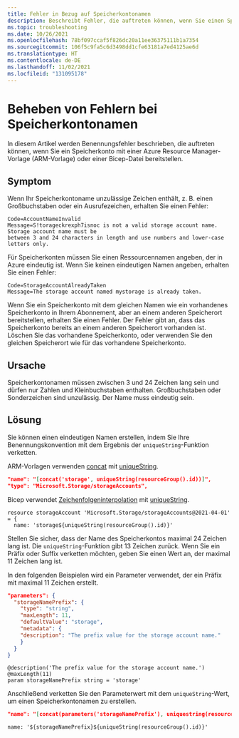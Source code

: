 ```yaml
---
title: Fehler in Bezug auf Speicherkontonamen
description: Beschreibt Fehler, die auftreten können, wenn Sie einen Speicherkontonamen in einer Azure Resource Manager-Vorlage (ARM-Vorlage) oder einer Bicep-Datei angeben.
ms.topic: troubleshooting
ms.date: 10/26/2021
ms.openlocfilehash: 78bf097ccaf5f826dc20a11ee36375111b1a7354
ms.sourcegitcommit: 106f5c9fa5c6d3498dd1cfe63181a7ed4125ae6d
ms.translationtype: HT
ms.contentlocale: de-DE
ms.lasthandoff: 11/02/2021
ms.locfileid: "131095178"
---
```

# <a name="resolve-errors-for-storage-account-names"></a>Beheben von Fehlern bei Speicherkontonamen

In diesem Artikel werden Benennungsfehler beschrieben, die auftreten können, wenn Sie ein Speicherkonto mit einer Azure Resource Manager-Vorlage (ARM-Vorlage) oder einer Bicep-Datei bereitstellen.

## <a name="symptom"></a>Symptom

Wenn Ihr Speicherkontoname unzulässige Zeichen enthält, z. B. einen Großbuchstaben oder ein Ausrufezeichen, erhalten Sie einen Fehler:

```Output
Code=AccountNameInvalid
Message=S!torageckrexph7isnoc is not a valid storage account name. Storage account name must be
between 3 and 24 characters in length and use numbers and lower-case letters only.
```

Für Speicherkonten müssen Sie einen Ressourcennamen angeben, der in Azure eindeutig ist. Wenn Sie keinen eindeutigen Namen angeben, erhalten Sie einen Fehler:

```Output
Code=StorageAccountAlreadyTaken
Message=The storage account named mystorage is already taken.
```

Wenn Sie ein Speicherkonto mit dem gleichen Namen wie ein vorhandenes Speicherkonto in Ihrem Abonnement, aber an einem anderen Speicherort bereitstellen, erhalten Sie einen Fehler. Der Fehler gibt an, dass das Speicherkonto bereits an einem anderen Speicherort vorhanden ist. Löschen Sie das vorhandene Speicherkonto, oder verwenden Sie den gleichen Speicherort wie für das vorhandene Speicherkonto.

## <a name="cause"></a>Ursache

Speicherkontonamen müssen zwischen 3 und 24 Zeichen lang sein und dürfen nur Zahlen und Kleinbuchstaben enthalten. Großbuchstaben oder Sonderzeichen sind unzulässig. Der Name muss eindeutig sein.

## <a name="solution"></a>Lösung

Sie können einen eindeutigen Namen erstellen, indem Sie Ihre Benennungskonvention mit dem Ergebnis der `uniqueString`-Funktion verketten.

ARM-Vorlagen verwenden [concat](../templates/template-functions-string.md#concat) mit [uniqueString](../templates/template-functions-string.md#uniquestring).

```json
"name": "[concat('storage', uniqueString(resourceGroup().id))]",
"type": "Microsoft.Storage/storageAccounts",
```

Bicep verwendet [Zeichenfolgeninterpolation](../bicep/bicep-functions-string.md#concat) mit [uniqueString](../bicep/bicep-functions-string.md#uniquestring).

```bicep
resource storageAccount 'Microsoft.Storage/storageAccounts@2021-04-01' = {
  name: 'storage${uniqueString(resourceGroup().id)}'
```

Stellen Sie sicher, dass der Name des Speicherkontos maximal 24 Zeichen lang ist. Die `uniqueString`-Funktion gibt 13 Zeichen zurück. Wenn Sie ein Präfix oder Suffix verketten möchten, geben Sie einen Wert an, der maximal 11 Zeichen lang ist.

In den folgenden Beispielen wird ein Parameter verwendet, der ein Präfix mit maximal 11 Zeichen erstellt.

```json
"parameters": {
  "storageNamePrefix": {
    "type": "string",
    "maxLength": 11,
    "defaultValue": "storage",
    "metadata": {
    "description": "The prefix value for the storage account name."
    }
  }
}
```

```bicep
@description('The prefix value for the storage account name.')
@maxLength(11)
param storageNamePrefix string = 'storage'
```

Anschließend verketten Sie den Parameterwert mit dem `uniqueString`-Wert, um einen Speicherkontonamen zu erstellen.

```json
"name": "[concat(parameters('storageNamePrefix'), uniquestring(resourceGroup().id))]"
```

```bicep
name: '${storageNamePrefix}${uniqueString(resourceGroup().id)}'
```
